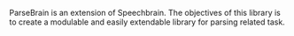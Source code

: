 ParseBrain is an extension of Speechbrain.
The objectives of this library
is to create a modulable and easily extendable library for parsing related task.
